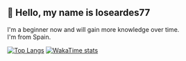 ## 💨 Hello, my name is loseardes77    
<a href="https://wakatime.com/@018e96d6-1069-493c-a58d-fbe56cc5040a"><img src="https://wakatime.com/badge/user/018e96d6-1069-493c-a58d-fbe56cc5040a.svg" alt="" /></a><br/>
I'm a beginner now and will gain more knowledge over time.<br />
I'm from Spain.

[![Top Langs](https://github-readme-stats.vercel.app/api/top-langs/?username=loseardes77&show_icons=true&theme=dark#gh-dark-mode-only)](https://github.com/anuraghazra/github-readme-stats)
[![WakaTime stats](https://github-readme-stats.vercel.app/api/wakatime?username=018e96d6-1069-493c-a58d-fbe56cc5040a&show_icons=true&theme=dark#gh-dark-mode-only)](https://github.com/anuraghazra/github-readme-stats)
